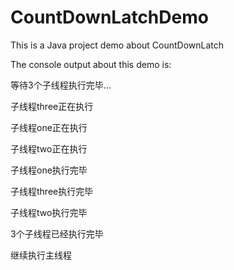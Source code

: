 # CountDownLatchDemo

This is a Java project demo about CountDownLatch

The console output about this demo is:

等待3个子线程执行完毕...

子线程three正在执行

子线程one正在执行

子线程two正在执行

子线程one执行完毕

子线程three执行完毕

子线程two执行完毕

3个子线程已经执行完毕

继续执行主线程
